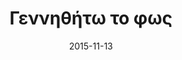---
title: Γεννηθήτω το φως
date: 2015-11-13
school_year: 2015-2016
book: Big Bang - Simon Singh
image: antwniou2015.jpg
speakers: Δρ. Αντώνης Αντωνίου, Τομέας Αστροφυσικής, Αστρονομίας, Μηχανικής, ΕΚΠΑ –Εστία Γνώσης Χαλκίδας
announcement: 6-11-15.png
---